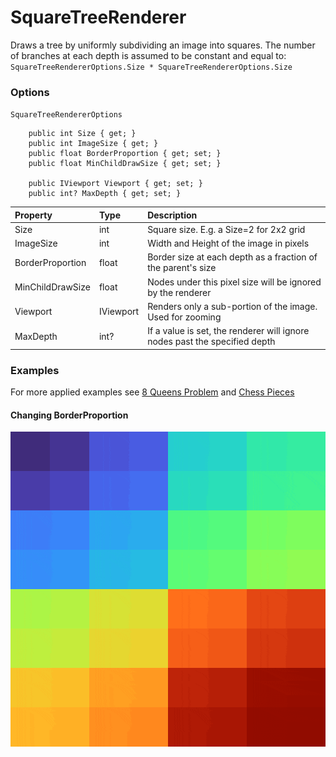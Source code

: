 # SquareTreeRenderer

Draws a tree by uniformly subdividing an image into squares. The number of branches at each depth is assumed to be constant and equal to: `SquareTreeRendererOptions.Size * SquareTreeRendererOptions.Size`

### Options

`SquareTreeRendererOptions`

```text
    public int Size { get; }
    public int ImageSize { get; }
    public float BorderProportion { get; set; }
    public float MinChildDrawSize { get; set; }

    public IViewport Viewport { get; set; }
    public int? MaxDepth { get; set; }
```

| Property | Type | Description |
| :--- | :--- | :--- |
| Size | int | Square size. E.g. a Size=2 for 2x2 grid |
| ImageSize | int | Width and Height of the image in pixels |
| BorderProportion | float | Border size at each depth as a fraction of the parent's size |
| MinChildDrawSize | float | Nodes under this pixel size will be ignored by the renderer |
| Viewport | IViewport | Renders only a sub-portion of the image. Used for zooming |
| MaxDepth | int?  | If a value is set, the renderer will ignore nodes past the specified depth |

### Examples

For more applied examples see [8 Queens Problem](../../examples/8-queens-problem.md) and [Chess Pieces](../../examples/chess-pieces.md)

#### Changing BorderProportion

![](../../.gitbook/assets/changing_border_2_3.gif)



